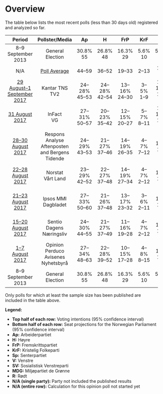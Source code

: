 # Overview

The table below lists the most recent polls (less than 30 days old) registered and analyzed so far.

| Period     | Pollster/Media   | Ap | H | FrP | KrF | Sp | V | SV | MDG | R |
|:----------:|:----------------:|:--:|:--:|:--:|:--:|:--:|:--:|:--:|:--:|:--:|
| 8–9 September 2013 | General Election | 30.8% <br> 55 | 26.8% <br> 48 | 16.3% <br> 29 | 5.6% <br> 10 | 5.5% <br> 10 | 5.2% <br> 9 | 4.1% <br> 7 | 2.8% <br> 1 | 1.1% <br> 0 |
| N/A | [Poll Average](average.html) | 44–59 | 36–52 | 19–33 | 2–13 | 13–23 | 1–10 | 1–13 | 1–12 | 1–8 |
| [29 August–1 September 2017](2017-09-01-KantarTNS.html) | Kantar TNS <br> TV2 | 24–28% <br> 45–53 | 24–28% <br> 42–54 | 13–16% <br> 24–30 | 3–5% <br> 1–9 | 10–13% <br> 17–23 | 3–5% <br> 2–10 | 4–6% <br> 2–11 | 3–4% <br> 1–8 | 3–5% <br> 2–8 |
| [31 August 2017](2017-08-31-InFact.html) | InFact <br> VG | 27–31% <br> 50–57 | 20–23% <br> 35–42 | 12–15% <br> 20–27 | 5–7% <br> 8–11 | 10–13% <br> 17–23 | 3–4% <br> 1–7 | 6–8% <br> 10–14 | 4–6% <br> 3–10 | 2–4% <br> 1–2 |
| [28–30 August 2017](2017-08-30-ResponsAnalyse.html) | Respons Analyse <br> Aftenposten and Bergens Tidende | 24–29% <br> 43–53 | 21–27% <br> 37–46 | 14–19% <br> 26–35 | 4–7% <br> 7–12 | 7–11% <br> 12–18 | 4–6% <br> 2–10 | 5–8% <br> 8–13 | 4–6% <br> 2–10 | 2–4% <br> 1–2 |
| [22–28 August 2017](2017-08-28-Norstat2.html) | Norstat <br> Vårt Land | 23–29% <br> 42–52 | 22–27% <br> 37–48 | 14–19% <br> 27–34 | 4–7% <br> 2–12 | 9–12% <br> 14–22 | 2–4% <br> 0–7 | 4–7% <br> 2–12 | 4–7% <br> 3–12 | 3–5% <br> 1–9 |
| [21–23 August 2017](2017-08-23-IpsosMMI.html) | Ipsos MMI <br> Dagbladet | 27–33% <br> 50–60 | 21–26% <br> 37–48 | 13–17% <br> 23–32 | 3–6% <br> 2–11 | 8–12% <br> 15–22 | 2–5% <br> 1–8 | 5–8% <br> 8–14 | 2–4% <br> 0–3 | 3–5% <br> 2–9 |
| [15–20 August 2017](2017-08-20-Sentio.html) | Sentio <br> Dagens Næringsliv | 24–30% <br> 44–55 | 21–27% <br> 37–49 | 11–16% <br> 19–28 | 4–7% <br> 2–12 | 9–14% <br> 15–24 | 3–6% <br> 1–10 | 4–7% <br> 1–12 | 5–8% <br> 8–14 | 2–4% <br> 1–2 |
| [1–7 August 2017](2017-08-07-OpinionPerduco.html) | Opinion Perduco <br> Avisenes Nyhetsbyrå | 27–34% <br> 48–63 | 22–28% <br> 39–52 | 10–15% <br> 17–28 | 4–8% <br> 8–15 | 9–13% <br> 15–24 | 2–5% <br> 0–8 | 3–6% <br> 1–10 | 3–6% <br> 1–11 | 2–4% <br> 1–8 |
| 8–9 September 2013 | General Election | 30.8% <br> 55 | 26.8% <br> 48 | 16.3% <br> 29 | 5.6% <br> 10 | 5.5% <br> 10 | 5.2% <br> 9 | 4.1% <br> 7 | 2.8% <br> 1 | 1.1% <br> 0 |

Only polls for which at least the sample size has been published are included in the table above.

**Legend:**
+ **Top half of each row:** Voting intentions (95% confidence interval)
+ **Bottom half of each row:** Seat projections for the Norwegian Parliament (95% confidence interval)
+ **Ap:** Arbeiderpartiet
+ **H:** Høyre
+ **FrP:** Fremskrittspartiet
+ **KrF:** Kristelig Folkeparti
+ **Sp:** Senterpartiet
+ **V:** Venstre
+ **SV:** Sosialistisk Venstreparti
+ **MDG:** Miljøpartiet de Grønne
+ **R:** Rødt
+ **N/A (single party):** Party not included the published results
+ **N/A (entire row):** Calculation for this opinion poll not started yet

